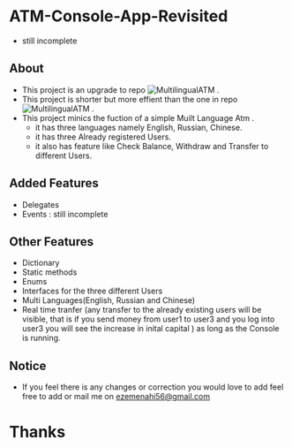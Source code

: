 # ATM-Console-App-Revisited
 * still incomplete
 ## About
 * This project is an upgrade to repo ![MultilingualATM](https://github.com/Myxic/MultilingualATM) .
 * This project is  shorter but more effient than the one in repo ![MultilingualATM](https://github.com/Myxic/MultilingualATM.git) .
 * This project minics the fuction of a simple Muilt Language Atm .
    * it has three languages namely English, Russian, Chinese.
    * it has three Already registered Users.
    * it also has feature like Check Balance, Withdraw and Transfer to different Users.

## Added Features
* Delegates
* Events : still incomplete

## Other Features
* Dictionary
* Static methods 
* Enums
* Interfaces for the three different Users
* Multi Languages(English, Russian and Chinese)
* Real time tranfer (any transfer to the already existing users will be visible, that is if you send money from user1 to user3 and you log into user3 you will see the increase in inital capital  ) as long as the Console is running. 


## Notice
* If you feel there is any changes or correction you would love to add feel free to add or mail me on ezemenahi56@gmail.com 

# Thanks 

